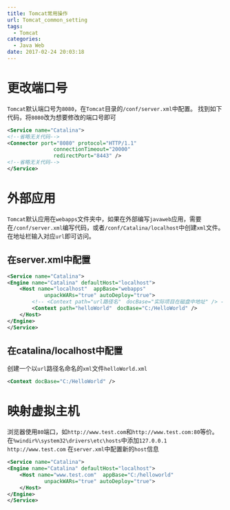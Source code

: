 ```yaml
---
title: Tomcat常用操作
url: Tomcat_common_setting
tags:
  - Tomcat
categories:
  - Java Web
date: 2017-02-24 20:03:18
---
```


# 更改端口号
`Tomcat`默认端口号为`8080`，在`Tomcat`目录的`/conf/server.xml`中配置。
找到如下代码，将`8080`改为想要修改的端口号即可
<!-- more -->
```xml
<Service name="Catalina">
<!--省略无关代码-->
<Connector port="8080" protocol="HTTP/1.1"
               connectionTimeout="20000"
               redirectPort="8443" />
<!--省略无关代码-->
</Service>
```

# 外部应用
`Tomcat`默认应用在`webapps`文件夹中，如果在外部编写`javaweb`应用，需要在`/conf/server.xml`编写代码，或者`/conf/Catalina/localhost`中创建`xml`文件。
在地址栏输入对应`url`即可访问。
## 在server.xml中配置
```xml
<Service name="Catalina">
<Engine name="Catalina" defaultHost="localhost">
    <Host name="localhost"  appBase="webapps"
            unpackWARs="true" autoDeploy="true">
        <!-- <Context path="url路径名"　docBase="实际项目在磁盘中地址" /> -->
        <Context path="helloWorld"　docBase="C:/HelloWorld" />
    </Host>
</Engine>
</Service>
```

## 在catalina/localhost中配置
创建一个以`url`路径名命名的`xml`文件`helloWorld.xml`
```xml
<Context docBase="C:/HelloWorld" />
```

# 映射虚拟主机
浏览器使用`80`端口，如`http://www.test.com`和`http://www.test.com:80`等价。
在`%windir%\system32\drivers\etc\hosts`中添加`127.0.0.1 http://www.test.com`
在`server.xml`中配置新的`host`信息
```xml
<Service name="Catalina">
<Engine name="Catalina" defaultHost="localhost">
    <Host name="www.test.com"  appBase="C:/helloworld"
            unpackWARs="true" autoDeploy="true">
    </Host>
</Engine>
</Service>
```
